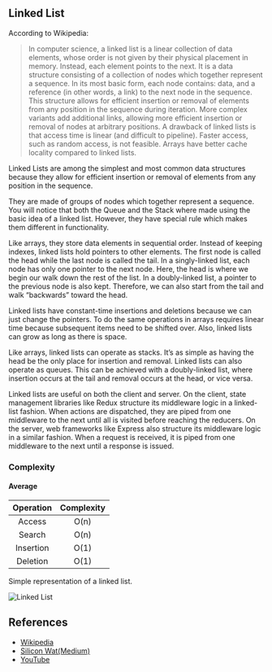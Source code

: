 ## Linked List

According to Wikipedia:

> In computer science, a linked list is a linear collection of data elements, whose order is not given by their physical placement in memory. Instead, each element points to the next. It is a data structure consisting of a collection of nodes which together represent a sequence. In its most basic form, each node contains: data, and a reference (in other words, a link) to the next node in the sequence. This structure allows for efficient insertion or removal of elements from any position in the sequence during iteration. More complex variants add additional links, allowing more efficient insertion or removal of nodes at arbitrary positions. A drawback of linked lists is that access time is linear (and difficult to pipeline). Faster access, such as random access, is not feasible. Arrays have better cache locality compared to linked lists.

Linked Lists are among the simplest and most common data structures because they allow for efficient insertion or removal of elements from any position in the sequence.

They are made of groups of nodes which together represent a sequence. You will notice that both the Queue and the Stack where made using the basic idea of a linked list. However, they have special rule which makes them different in functionality.

Like arrays, they store data elements in sequential order. Instead of keeping indexes, linked lists hold pointers to other elements. The first node is called the head while the last node is called the tail. In a singly-linked list, each node has only one pointer to the next node. Here, the head is where we begin our walk down the rest of the list. In a doubly-linked list, a pointer to the previous node is also kept. Therefore, we can also start from the tail and walk “backwards” toward the head.

Linked lists have constant-time insertions and deletions because we can just change the pointers. To do the same operations in arrays requires linear time because subsequent items need to be shifted over. Also, linked lists can grow as long as there is space.

Like arrays, linked lists can operate as stacks. It’s as simple as having the head be the only place for insertion and removal. Linked lists can also operate as queues. This can be achieved with a doubly-linked list, where insertion occurs at the tail and removal occurs at the head, or vice versa.

Linked lists are useful on both the client and server. On the client, state management libraries like Redux structure its middleware logic in a linked-list fashion. When actions are dispatched, they are piped from one middleware to the next until all is visited before reaching the reducers. On the server, web frameworks like Express also structure its middleware logic in a similar fashion. When a request is received, it is piped from one middleware to the next until a response is issued.

### Complexity

#### Average

| Operation | Complexity |
| :-------: | :--------: |
| Access    | O(n)       |
| Search    | O(n)       |
| Insertion | O(1)       |
| Deletion  | O(1)       |

Simple representation of a linked list.

![Linked List](https://upload.wikimedia.org/wikipedia/commons/6/6d/Singly-linked-list.svg)

## References

- [Wikipedia](https://en.wikipedia.org/wiki/Linked_list)
- [Silicon Wat(Medium)](https://medium.com/siliconwat/data-structures-in-javascript-1b9aed0ea17c)
- [YouTube](https://www.youtube.com/watch?v=njTh_OwMljA&index=2&t=1s&list=PLLXdhg_r2hKA7DPDsunoDZ-Z769jWn4R8)
